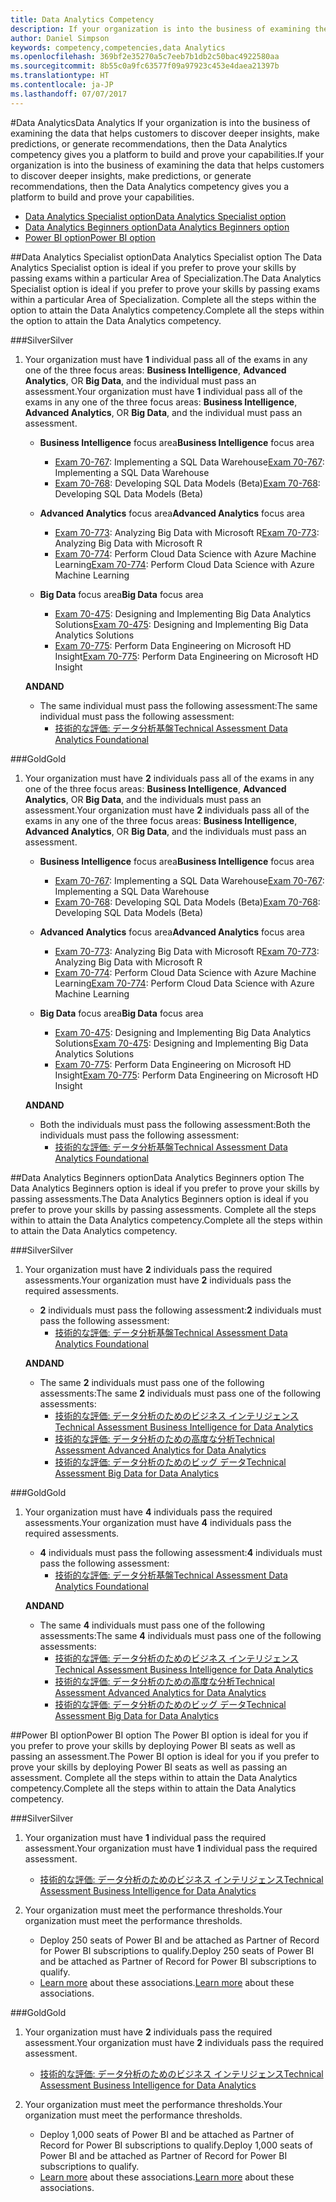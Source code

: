 ```yaml
---
title: Data Analytics Competency
description: If your organization is into the business of examining the data that helps customers to discover deeper insights, make predictions, or generate recommendations, then the Data Analytics competency gives you a platform to build and prove your capabilities.
author: Daniel Simpson
keywords: competency,competencies,data Analytics
ms.openlocfilehash: 369bf2e35270a5c7eeb7b1db2c50bac4922580aa
ms.sourcegitcommit: 8b55c0a9fc63577f09a97923c453e4daea21397b
ms.translationtype: HT
ms.contentlocale: ja-JP
ms.lasthandoff: 07/07/2017
---
```

#<a name="data-analytics"></a><span data-ttu-id="4fc85-104">Data Analytics</span><span class="sxs-lookup"><span data-stu-id="4fc85-104">Data Analytics</span></span>
<span data-ttu-id="4fc85-105">If your organization is into the business of examining the data that helps customers to discover deeper insights, make predictions, or generate recommendations, then the Data Analytics competency gives you a platform to build and prove your capabilities.</span><span class="sxs-lookup"><span data-stu-id="4fc85-105">If your organization is into the business of examining the data that helps customers to discover deeper insights, make predictions, or generate recommendations, then the Data Analytics competency gives you a platform to build and prove your capabilities.</span></span>

- [<span data-ttu-id="4fc85-106">Data Analytics Specialist option</span><span class="sxs-lookup"><span data-stu-id="4fc85-106">Data Analytics Specialist option</span></span>](#data-analytics-specialist-option)
- [<span data-ttu-id="4fc85-107">Data Analytics Beginners option</span><span class="sxs-lookup"><span data-stu-id="4fc85-107">Data Analytics Beginners option</span></span>](#data-analytics-beginners-option)
- [<span data-ttu-id="4fc85-108">Power BI option</span><span class="sxs-lookup"><span data-stu-id="4fc85-108">Power BI option</span></span>](#power-bi-option)

##<a name="data-analytics-specialist-option"></a><span data-ttu-id="4fc85-109">Data Analytics Specialist option</span><span class="sxs-lookup"><span data-stu-id="4fc85-109">Data Analytics Specialist option</span></span>
<span data-ttu-id="4fc85-110">The Data Analytics Specialist option is ideal if you prefer to prove your skills by passing exams within a particular Area of Specialization.</span><span class="sxs-lookup"><span data-stu-id="4fc85-110">The Data Analytics Specialist option is ideal if you prefer to prove your skills by passing exams within a particular Area of Specialization.</span></span> <span data-ttu-id="4fc85-111">Complete all the steps within the option to attain the Data Analytics competency.</span><span class="sxs-lookup"><span data-stu-id="4fc85-111">Complete all the steps within the option to attain the Data Analytics competency.</span></span>

###<a name="silver"></a><span data-ttu-id="4fc85-112">Silver</span><span class="sxs-lookup"><span data-stu-id="4fc85-112">Silver</span></span>
1. <span data-ttu-id="4fc85-113">Your organization must have **1** individual pass all of the exams in any one of the three focus areas: **Business Intelligence**, **Advanced Analytics**, OR **Big Data**, and the individual must pass an assessment.</span><span class="sxs-lookup"><span data-stu-id="4fc85-113">Your organization must have **1** individual pass all of the exams in any one of the three focus areas: **Business Intelligence**, **Advanced Analytics**, OR **Big Data**, and the individual must pass an assessment.</span></span>

    - <span data-ttu-id="4fc85-114">**Business Intelligence** focus area</span><span class="sxs-lookup"><span data-stu-id="4fc85-114">**Business Intelligence** focus area</span></span>
        - <span data-ttu-id="4fc85-115">[Exam 70-767](https://www.microsoft.com/en-us/learning/exam-70-767.aspx): Implementing a SQL Data Warehouse</span><span class="sxs-lookup"><span data-stu-id="4fc85-115">[Exam 70-767](https://www.microsoft.com/en-us/learning/exam-70-767.aspx): Implementing a SQL Data Warehouse</span></span> 
        - <span data-ttu-id="4fc85-116">[Exam 70-768](https://www.microsoft.com/en-us/learning/exam-70-768.aspx): Developing SQL Data Models (Beta)</span><span class="sxs-lookup"><span data-stu-id="4fc85-116">[Exam 70-768](https://www.microsoft.com/en-us/learning/exam-70-768.aspx): Developing SQL Data Models (Beta)</span></span>

    - <span data-ttu-id="4fc85-117">**Advanced Analytics** focus area</span><span class="sxs-lookup"><span data-stu-id="4fc85-117">**Advanced Analytics** focus area</span></span>
        - <span data-ttu-id="4fc85-118">[Exam 70-773](https://www.microsoft.com/en-us/learning/exam-70-773.aspx): Analyzing Big Data with Microsoft R</span><span class="sxs-lookup"><span data-stu-id="4fc85-118">[Exam 70-773](https://www.microsoft.com/en-us/learning/exam-70-773.aspx): Analyzing Big Data with Microsoft R</span></span>
        - <span data-ttu-id="4fc85-119">[Exam 70-774](https://www.microsoft.com/en-us/learning/exam-70-774.aspx): Perform Cloud Data Science with Azure Machine Learning</span><span class="sxs-lookup"><span data-stu-id="4fc85-119">[Exam 70-774](https://www.microsoft.com/en-us/learning/exam-70-774.aspx): Perform Cloud Data Science with Azure Machine Learning</span></span>

    - <span data-ttu-id="4fc85-120">**Big Data** focus area</span><span class="sxs-lookup"><span data-stu-id="4fc85-120">**Big Data** focus area</span></span>
        - <span data-ttu-id="4fc85-121">[Exam 70-475](https://www.microsoft.com/en-us/learning/exam-70-475.aspx): Designing and Implementing Big Data Analytics Solutions</span><span class="sxs-lookup"><span data-stu-id="4fc85-121">[Exam 70-475](https://www.microsoft.com/en-us/learning/exam-70-475.aspx): Designing and Implementing Big Data Analytics Solutions</span></span>
        - <span data-ttu-id="4fc85-122">[Exam 70-775](https://www.microsoft.com/en-us/learning/exam-70-775.aspx): Perform Data Engineering on Microsoft HD Insight</span><span class="sxs-lookup"><span data-stu-id="4fc85-122">[Exam 70-775](https://www.microsoft.com/en-us/learning/exam-70-775.aspx): Perform Data Engineering on Microsoft HD Insight</span></span>

    **<span data-ttu-id="4fc85-123">AND</span><span class="sxs-lookup"><span data-stu-id="4fc85-123">AND</span></span>**

    - <span data-ttu-id="4fc85-124">The same individual must pass the following assessment:</span><span class="sxs-lookup"><span data-stu-id="4fc85-124">The same individual must pass the following assessment:</span></span>
        - [<span data-ttu-id="4fc85-125">技術的な評価: データ分析基盤</span><span class="sxs-lookup"><span data-stu-id="4fc85-125">Technical Assessment Data Analytics Foundational</span></span>](https://partneruniversity.microsoft.com/?whr=uri:MicrosoftAccount&courseId=14356&scoId=w5Ubm2ygB_4304778676)

###<a name="gold"></a><span data-ttu-id="4fc85-126">Gold</span><span class="sxs-lookup"><span data-stu-id="4fc85-126">Gold</span></span>
1. <span data-ttu-id="4fc85-127">Your organization must have **2** individuals pass all of the exams in any one of the three focus areas: **Business Intelligence**, **Advanced Analytics**, OR **Big Data**, and the individuals must pass an assessment.</span><span class="sxs-lookup"><span data-stu-id="4fc85-127">Your organization must have **2** individuals pass all of the exams in any one of the three focus areas: **Business Intelligence**, **Advanced Analytics**, OR **Big Data**, and the individuals must pass an assessment.</span></span>

    - <span data-ttu-id="4fc85-128">**Business Intelligence** focus area</span><span class="sxs-lookup"><span data-stu-id="4fc85-128">**Business Intelligence** focus area</span></span>
        - <span data-ttu-id="4fc85-129">[Exam 70-767](https://www.microsoft.com/en-us/learning/exam-70-767.aspx): Implementing a SQL Data Warehouse</span><span class="sxs-lookup"><span data-stu-id="4fc85-129">[Exam 70-767](https://www.microsoft.com/en-us/learning/exam-70-767.aspx): Implementing a SQL Data Warehouse</span></span> 
        - <span data-ttu-id="4fc85-130">[Exam 70-768](https://www.microsoft.com/en-us/learning/exam-70-768.aspx): Developing SQL Data Models (Beta)</span><span class="sxs-lookup"><span data-stu-id="4fc85-130">[Exam 70-768](https://www.microsoft.com/en-us/learning/exam-70-768.aspx): Developing SQL Data Models (Beta)</span></span>

    - <span data-ttu-id="4fc85-131">**Advanced Analytics** focus area</span><span class="sxs-lookup"><span data-stu-id="4fc85-131">**Advanced Analytics** focus area</span></span>
        - <span data-ttu-id="4fc85-132">[Exam 70-773](https://www.microsoft.com/en-us/learning/exam-70-773.aspx): Analyzing Big Data with Microsoft R</span><span class="sxs-lookup"><span data-stu-id="4fc85-132">[Exam 70-773](https://www.microsoft.com/en-us/learning/exam-70-773.aspx): Analyzing Big Data with Microsoft R</span></span>
        - <span data-ttu-id="4fc85-133">[Exam 70-774](https://www.microsoft.com/en-us/learning/exam-70-774.aspx): Perform Cloud Data Science with Azure Machine Learning</span><span class="sxs-lookup"><span data-stu-id="4fc85-133">[Exam 70-774](https://www.microsoft.com/en-us/learning/exam-70-774.aspx): Perform Cloud Data Science with Azure Machine Learning</span></span>

    - <span data-ttu-id="4fc85-134">**Big Data** focus area</span><span class="sxs-lookup"><span data-stu-id="4fc85-134">**Big Data** focus area</span></span>
        - <span data-ttu-id="4fc85-135">[Exam 70-475](https://www.microsoft.com/en-us/learning/exam-70-475.aspx): Designing and Implementing Big Data Analytics Solutions</span><span class="sxs-lookup"><span data-stu-id="4fc85-135">[Exam 70-475](https://www.microsoft.com/en-us/learning/exam-70-475.aspx): Designing and Implementing Big Data Analytics Solutions</span></span>
        - <span data-ttu-id="4fc85-136">[Exam 70-775](https://www.microsoft.com/en-us/learning/exam-70-775.aspx): Perform Data Engineering on Microsoft HD Insight</span><span class="sxs-lookup"><span data-stu-id="4fc85-136">[Exam 70-775](https://www.microsoft.com/en-us/learning/exam-70-775.aspx): Perform Data Engineering on Microsoft HD Insight</span></span>

    **<span data-ttu-id="4fc85-137">AND</span><span class="sxs-lookup"><span data-stu-id="4fc85-137">AND</span></span>**

    - <span data-ttu-id="4fc85-138">Both the individuals must pass the following assessment:</span><span class="sxs-lookup"><span data-stu-id="4fc85-138">Both the individuals must pass the following assessment:</span></span> 
        - [<span data-ttu-id="4fc85-139">技術的な評価: データ分析基盤</span><span class="sxs-lookup"><span data-stu-id="4fc85-139">Technical Assessment Data Analytics Foundational</span></span>](https://partneruniversity.microsoft.com/?whr=uri:MicrosoftAccount&courseId=14356&scoId=w5Ubm2ygB_4304778676)

##<a name="data-analytics-beginners-option"></a><span data-ttu-id="4fc85-140">Data Analytics Beginners option</span><span class="sxs-lookup"><span data-stu-id="4fc85-140">Data Analytics Beginners option</span></span>
<span data-ttu-id="4fc85-141">The Data Analytics Beginners option is ideal if you prefer to prove your skills by passing assessments.</span><span class="sxs-lookup"><span data-stu-id="4fc85-141">The Data Analytics Beginners option is ideal if you prefer to prove your skills by passing assessments.</span></span> <span data-ttu-id="4fc85-142">Complete all the steps within to attain the Data Analytics competency.</span><span class="sxs-lookup"><span data-stu-id="4fc85-142">Complete all the steps within to attain the Data Analytics competency.</span></span>

###<a name="silver"></a><span data-ttu-id="4fc85-143">Silver</span><span class="sxs-lookup"><span data-stu-id="4fc85-143">Silver</span></span>
1. <span data-ttu-id="4fc85-144">Your organization must have **2** individuals pass the required assessments.</span><span class="sxs-lookup"><span data-stu-id="4fc85-144">Your organization must have **2** individuals pass the required assessments.</span></span>

    - <span data-ttu-id="4fc85-145">**2** individuals must pass the following assessment:</span><span class="sxs-lookup"><span data-stu-id="4fc85-145">**2** individuals must pass the following assessment:</span></span>
        - [<span data-ttu-id="4fc85-146">技術的な評価: データ分析基盤</span><span class="sxs-lookup"><span data-stu-id="4fc85-146">Technical Assessment Data Analytics Foundational</span></span>](https://partneruniversity.microsoft.com/?whr=uri:MicrosoftAccount&courseId=14356&scoId=w5Ubm2ygB_4304778676)

    **<span data-ttu-id="4fc85-147">AND</span><span class="sxs-lookup"><span data-stu-id="4fc85-147">AND</span></span>**

    - <span data-ttu-id="4fc85-148">The same **2** individuals must pass one of the following assessments:</span><span class="sxs-lookup"><span data-stu-id="4fc85-148">The same **2** individuals must pass one of the following assessments:</span></span>
        - [<span data-ttu-id="4fc85-149">技術的な評価: データ分析のためのビジネス インテリジェンス</span><span class="sxs-lookup"><span data-stu-id="4fc85-149">Technical Assessment Business Intelligence for Data Analytics</span></span>](https://partneruniversity.microsoft.com/?whr=uri:MicrosoftAccount&courseId=14350&scoId=u5YzfgigB_1504778676)
        - [<span data-ttu-id="4fc85-150">技術的な評価: データ分析のための高度な分析</span><span class="sxs-lookup"><span data-stu-id="4fc85-150">Technical Assessment Advanced Analytics for Data Analytics</span></span>](https://partneruniversity.microsoft.com/?whr=uri:MicrosoftAccount&courseId=10275&scoId=bweuuySgB_3904778676)
        - [<span data-ttu-id="4fc85-151">技術的な評価: データ分析のためのビッグ データ</span><span class="sxs-lookup"><span data-stu-id="4fc85-151">Technical Assessment Big Data for Data Analytics</span></span>](https://partneruniversity.microsoft.com/?whr=uri:MicrosoftAccount&courseId=14349&scoId=qb5OGFigB_6604778676)

###<a name="gold"></a><span data-ttu-id="4fc85-152">Gold</span><span class="sxs-lookup"><span data-stu-id="4fc85-152">Gold</span></span>
1. <span data-ttu-id="4fc85-153">Your organization must have **4** individuals pass the required assessments.</span><span class="sxs-lookup"><span data-stu-id="4fc85-153">Your organization must have **4** individuals pass the required assessments.</span></span>

    - <span data-ttu-id="4fc85-154">**4** individuals must pass the following assessment:</span><span class="sxs-lookup"><span data-stu-id="4fc85-154">**4** individuals must pass the following assessment:</span></span>
        - [<span data-ttu-id="4fc85-155">技術的な評価: データ分析基盤</span><span class="sxs-lookup"><span data-stu-id="4fc85-155">Technical Assessment Data Analytics Foundational</span></span> ](https://partneruniversity.microsoft.com/?whr=uri:MicrosoftAccount&courseId=14356&scoId=w5Ubm2ygB_4304778676)

    **<span data-ttu-id="4fc85-156">AND</span><span class="sxs-lookup"><span data-stu-id="4fc85-156">AND</span></span>**

    - <span data-ttu-id="4fc85-157">The same **4** individuals must pass one of the following assessments:</span><span class="sxs-lookup"><span data-stu-id="4fc85-157">The same **4** individuals must pass one of the following assessments:</span></span>
        - [<span data-ttu-id="4fc85-158">技術的な評価: データ分析のためのビジネス インテリジェンス</span><span class="sxs-lookup"><span data-stu-id="4fc85-158">Technical Assessment Business Intelligence for Data Analytics</span></span>](https://partneruniversity.microsoft.com/?whr=uri:MicrosoftAccount&courseId=14350&scoId=u5YzfgigB_1504778676)
        - [<span data-ttu-id="4fc85-159">技術的な評価: データ分析のための高度な分析</span><span class="sxs-lookup"><span data-stu-id="4fc85-159">Technical Assessment Advanced Analytics for Data Analytics</span></span>](https://partneruniversity.microsoft.com/?whr=uri:MicrosoftAccount&courseId=10275&scoId=bweuuySgB_3904778676)
        - [<span data-ttu-id="4fc85-160">技術的な評価: データ分析のためのビッグ データ</span><span class="sxs-lookup"><span data-stu-id="4fc85-160">Technical Assessment Big Data for Data Analytics</span></span>](https://partneruniversity.microsoft.com/?whr=uri:MicrosoftAccount&courseId=14349&scoId=qb5OGFigB_6604778676)

##<a name="power-bi-option"></a><span data-ttu-id="4fc85-161">Power BI option</span><span class="sxs-lookup"><span data-stu-id="4fc85-161">Power BI option</span></span>
<span data-ttu-id="4fc85-162">The Power BI option is ideal for you if you prefer to prove your skills by deploying Power BI seats as well as passing an assessment.</span><span class="sxs-lookup"><span data-stu-id="4fc85-162">The Power BI option is ideal for you if you prefer to prove your skills by deploying Power BI seats as well as passing an assessment.</span></span> <span data-ttu-id="4fc85-163">Complete all the steps within to attain the Data Analytics competency.</span><span class="sxs-lookup"><span data-stu-id="4fc85-163">Complete all the steps within to attain the Data Analytics competency.</span></span>

###<a name="silver"></a><span data-ttu-id="4fc85-164">Silver</span><span class="sxs-lookup"><span data-stu-id="4fc85-164">Silver</span></span>

1. <span data-ttu-id="4fc85-165">Your organization must have **1** individual pass the required assessment.</span><span class="sxs-lookup"><span data-stu-id="4fc85-165">Your organization must have **1** individual pass the required assessment.</span></span>

    - [<span data-ttu-id="4fc85-166">技術的な評価: データ分析のためのビジネス インテリジェンス</span><span class="sxs-lookup"><span data-stu-id="4fc85-166">Technical Assessment Business Intelligence for Data Analytics</span></span>](https://partneruniversity.microsoft.com/?whr=uri:MicrosoftAccount&courseId=14350&scoId=u5YzfgigB_1504778676)
  
2. <span data-ttu-id="4fc85-167">Your organization must meet the performance thresholds.</span><span class="sxs-lookup"><span data-stu-id="4fc85-167">Your organization must meet the performance thresholds.</span></span>

    - <span data-ttu-id="4fc85-168">Deploy 250 seats of Power BI and be attached as Partner of Record for Power BI subscriptions to qualify.</span><span class="sxs-lookup"><span data-stu-id="4fc85-168">Deploy 250 seats of Power BI and be attached as Partner of Record for Power BI subscriptions to qualify.</span></span>
    - <span data-ttu-id="4fc85-169">[Learn more](https://partner.microsoft.com/en-us/membership/digital-partner-of-record) about these associations.</span><span class="sxs-lookup"><span data-stu-id="4fc85-169">[Learn more](https://partner.microsoft.com/en-us/membership/digital-partner-of-record) about these associations.</span></span>

###<a name="gold"></a><span data-ttu-id="4fc85-170">Gold</span><span class="sxs-lookup"><span data-stu-id="4fc85-170">Gold</span></span>
1. <span data-ttu-id="4fc85-171">Your organization must have **2** individuals pass the required assessment.</span><span class="sxs-lookup"><span data-stu-id="4fc85-171">Your organization must have **2** individuals pass the required assessment.</span></span>
    - [<span data-ttu-id="4fc85-172">技術的な評価: データ分析のためのビジネス インテリジェンス</span><span class="sxs-lookup"><span data-stu-id="4fc85-172">Technical Assessment Business Intelligence for Data Analytics</span></span>](https://partneruniversity.microsoft.com/?whr=uri:MicrosoftAccount&courseId=14350&scoId=u5YzfgigB_1504778676)
  
2. <span data-ttu-id="4fc85-173">Your organization must meet the performance thresholds.</span><span class="sxs-lookup"><span data-stu-id="4fc85-173">Your organization must meet the performance thresholds.</span></span>
    - <span data-ttu-id="4fc85-174">Deploy 1,000 seats of Power BI and be attached as Partner of Record for Power BI subscriptions to qualify.</span><span class="sxs-lookup"><span data-stu-id="4fc85-174">Deploy 1,000 seats of Power BI and be attached as Partner of Record for Power BI subscriptions to qualify.</span></span>
    - <span data-ttu-id="4fc85-175">[Learn more](https://partner.microsoft.com/en-us/membership/digital-partner-of-record) about these associations.</span><span class="sxs-lookup"><span data-stu-id="4fc85-175">[Learn more](https://partner.microsoft.com/en-us/membership/digital-partner-of-record) about these associations.</span></span>


